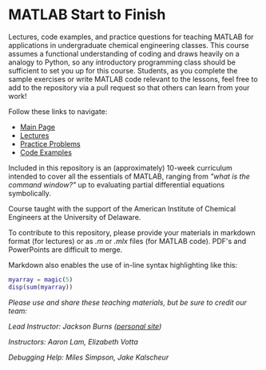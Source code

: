 # MATLAB Start to Finish
Lectures, code examples, and practice questions for teaching MATLAB for applications in undergraduate chemical engineering classes. This course assumes a functional
understanding of coding and draws heavily on a analogy to Python, so any introductory programming class should be sufficient to set you up for this course. Students, as you complete
the sample exercises or write MATLAB code relevant to the lessons, feel free to add to the repository via a pull request so that others can learn from your work!

Follow these links to navigate:
- [Main Page](https://jacksonburns.github.io/MATLAB-Start-to-Finish/)
- [Lectures ](https://jacksonburns.github.io/MATLAB-Start-to-Finish/Lectures/Lectures-Landing-Page)
- [Practice Problems](https://jacksonburns.github.io/MATLAB-Start-to-Finish/Practice-Problems/Practice-Problems-Landing-Page)
- [Code Examples](https://jacksonburns.github.io/MATLAB-Start-to-Finish/Code-Examples/Code-Examples-Landing-Page)

Included in this repository is an (approximately) 10-week curriculum intended to cover all the essentials of MATLAB, ranging from *"what is the command window?"* up to evaluating partial differential equations symbolically.

Course taught with the support of the American Institute of Chemical Engineers at the University of Delaware.

To contribute to this repository, please provide your materials in markdown format (for lectures) or as *.m* or *.mlx* files (for MATLAB code). PDF's and PowerPoints are difficult to merge.

Markdown also enables the use of in-line syntax highlighting like this:

```matlab
myarray = magic(5)
disp(sum(myarray))
```

*Please use and share these teaching materials, but be sure to credit our team:*

*Lead Instructor: Jackson Burns ([personal site](https://jacksonwarnerburns.com))*

*Instructors: Aaron Lam, Elizabeth Votta*

*Debugging Help: Miles Simpson, Jake Kalscheur*
